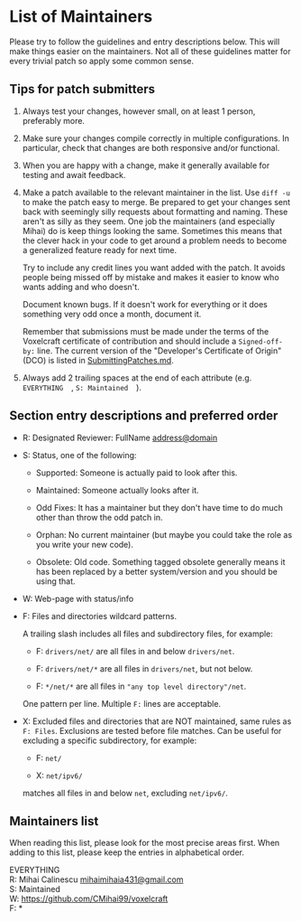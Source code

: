 <!--
-----------------------------------------------------------------------------------------
Copyright (c) 2023 Voxelcraft

For copying notice, see https://github.com/CMihai99/voxelcraft/blob/main/COPYING.
For licenses we use, see https://github.com/CMihai99/voxelcraft/tree/main/LICENSES.
-----------------------------------------------------------------------------------------
-->

# List of Maintainers

Please try to follow the guidelines and entry descriptions below.
This will make things easier on the maintainers. Not all of these
guidelines matter for every trivial patch so apply some common sense.

## Tips for patch submitters

1. Always test your changes, however small, on at least 1 person, preferably more.

2. Make sure your changes compile correctly in multiple configurations.
   In particular, check that changes are both responsive and/or functional.

3. When you are happy with a change, make it generally available
   for testing and await feedback.

4. Make a patch available to the relevant maintainer in the list.
   Use `diff -u` to make the patch easy to merge. Be prepared to get
   your changes sent back with seemingly silly requests about formatting
   and naming. These aren't as silly as they seem. One job the maintainers
   (and especially Mihai) do is keep things looking the same. Sometimes
   this means that the clever hack in your code to get around a problem
   needs to become a generalized feature ready for next time.

   Try to include any credit lines you want added with the patch.
   It avoids people being missed off by mistake and makes it easier
   to know who wants adding and who doesn't.

   Document known bugs. If it doesn't work for everything or it does
   something very odd once a month, document it.

   Remember that submissions must be made under the terms of the Voxelcraft
   certificate of contribution and should include a `Signed-off-by:` line.
   The current version of the "Developer's Certificate of Origin" (DCO)
   is listed in [SubmittingPatches.md](https://github.com/CMihai99/voxelcraft/blob/main/docs/how-to/maintaining/SubmittingPatches.md).

5. Always add 2 trailing spaces at the end of each attribute (e.g. `EVERYTHING  `, `S: Maintained  `).

## Section entry descriptions and preferred order

- R: Designated Reviewer: FullName <address@domain>

- S: Status, one of the following:

  - Supported: Someone is actually paid to look after this.

  - Maintained: Someone actually looks after it.

  - Odd Fixes: It has a maintainer but they don't have time to do much
    other than throw the odd patch in.

  - Orphan: No current maintainer (but maybe you could take the role
    as you write your new code).

  - Obsolete: Old code. Something tagged obsolete generally means it has
    been replaced by a better system/version and you should be using that.

- W: Web-page with status/info

- F: Files and directories wildcard patterns.
  
  A trailing slash includes all files and subdirectory files, for example:

  - F: `drivers/net/` are all files in and below `drivers/net`.

  - F: `drivers/net/*` are all files in `drivers/net`, but not below.

  - F: `*/net/*` are all files in `"any top level directory"/net`.

  One pattern per line. Multiple `F:` lines are acceptable.

- X: Excluded files and directories that are NOT maintained,
  same rules as `F: Files`. Exclusions are tested before file matches.
  Can be useful for excluding a specific subdirectory, for example:

  - F: `net/`

  - X: `net/ipv6/`

  matches all files in and below `net`, excluding `net/ipv6/`.

## Maintainers list

When reading this list, please look for the most precise areas first.
When adding to this list, please keep the entries in alphabetical order.

EVERYTHING  
R: Mihai Calinescu <mihaimihaia431@gmail.com>  
S: Maintained  
W: <https://github.com/CMihai99/voxelcraft>  
F: *  

